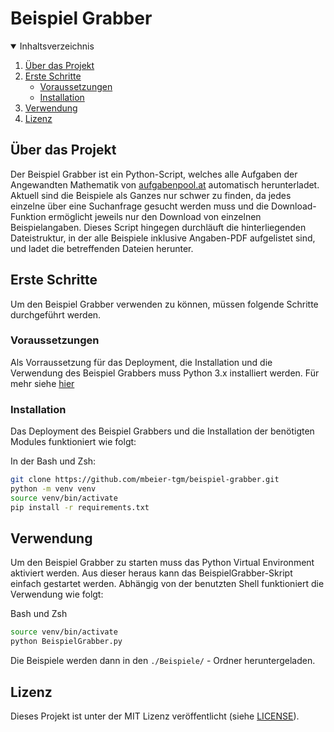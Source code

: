 # Beispiel Grabber

<details open="open">
  <summary>Inhaltsverzeichnis</summary>
  <ol>
    <li>
      <a href="#über-das-projekt">Über das Projekt</a></li>
    <li>
      <a href="#erste-schritte">Erste Schritte</a>
      <ul>
        <li><a href="#voraussetzungen">Voraussetzungen</a></li>
        <li><a href="#installation">Installation</a></li>
      </ul>
    </li>
    <li><a href="#verwendung">Verwendung</a></li>
    <li><a href="#lizenz">Lizenz</a></li>
  </ol>
</details>

## Über das Projekt

Der Beispiel Grabber ist ein Python-Script, welches alle Aufgaben der Angewandten Mathematik von [aufgabenpool.at](https://aufgabenpool.at) automatisch herunterladet. Aktuell sind die Beispiele als Ganzes nur schwer zu finden, da jedes einzelne über eine Suchanfrage gesucht werden muss und die Download-Funktion ermöglicht jeweils nur den Download von einzelnen Beispielangaben. Dieses Script hingegen durchläuft die hinterliegenden Dateistruktur, in der alle Beispiele inklusive Angaben-PDF aufgelistet sind, und ladet die betreffenden Dateien herunter.

## Erste Schritte

Um den Beispiel Grabber verwenden zu können, müssen folgende Schritte durchgeführt werden.

### Voraussetzungen

Als Vorraussetzung für das Deployment, die Installation und die Verwendung des Beispiel Grabbers muss Python 3.x installiert werden. Für mehr siehe [hier](https://www.python.org/downloads/)

### Installation

Das Deployment des Beispiel Grabbers und die Installation der benötigten Modules funktioniert wie folgt:

In der Bash und Zsh:
```bash
git clone https://github.com/mbeier-tgm/beispiel-grabber.git
python -m venv venv
source venv/bin/activate
pip install -r requirements.txt
```

## Verwendung

Um den Beispiel Grabber zu starten muss das Python Virtual Environment aktiviert werden. Aus dieser heraus kann das BeispielGrabber-Skript einfach gestartet werden. Abhängig von der benutzten Shell funktioniert die Verwendung wie folgt:

Bash und Zsh
```bash
source venv/bin/activate
python BeispielGrabber.py
```

Die Beispiele werden dann in den `./Beispiele/` - Ordner heruntergeladen.

## Lizenz

Dieses Projekt ist unter der MIT Lizenz veröffentlicht (siehe [LICENSE](LICENSE)). 
